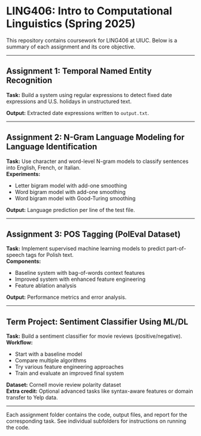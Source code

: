 # LING406: Intro to Computational Linguistics (Spring 2025)

This repository contains coursework for LING406 at UIUC. Below is a summary of each assignment and its core objective.

---

## Assignment 1: Temporal Named Entity Recognition
**Task:** Build a system using regular expressions to detect fixed date expressions and U.S. holidays in unstructured text.  

**Output:** Extracted date expressions written to `output.txt`.

---

## Assignment 2: N-Gram Language Modeling for Language Identification
**Task:** Use character and word-level N-gram models to classify sentences into English, French, or Italian.  
**Experiments:**  
- Letter bigram model with add-one smoothing  
- Word bigram model with add-one smoothing  
- Word bigram model with Good-Turing smoothing

**Output:** Language prediction per line of the test file.

---

## Assignment 3: POS Tagging (PolEval Dataset)
**Task:** Implement supervised machine learning models to predict part-of-speech tags for Polish text.  
**Components:**  
- Baseline system with bag-of-words context features  
- Improved system with enhanced feature engineering  
- Feature ablation analysis

**Output:** Performance metrics and error analysis.

---

## Term Project: Sentiment Classifier Using ML/DL
**Task:** Build a sentiment classifier for movie reviews (positive/negative).  
**Workflow:**  
- Start with a baseline model  
- Compare multiple algorithms  
- Try various feature engineering approaches  
- Train and evaluate an improved final system

**Dataset:** Cornell movie review polarity dataset  
**Extra credit:** Optional advanced tasks like syntax-aware features or domain transfer to Yelp data.

---

Each assignment folder contains the code, output files, and report for the corresponding task. See individual subfolders for instructions on running the code.
